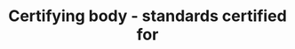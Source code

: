 ---
title: 'Certifying body - standards certified for'
slug: 'certifying-body-standards-certified-for'
description: 'standards the body can certify for - identify the official standard IDs'
required: False
policy: 'Free value. Repeat values.'
---